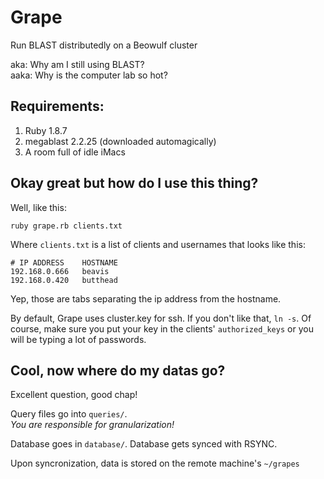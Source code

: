 # Grape

Run BLAST distributedly on a Beowulf cluster

aka: Why am I still using BLAST?  
aaka: Why is the computer lab so hot?

## Requirements:

1. Ruby 1.8.7
2. megablast 2.2.25 (downloaded automagically)
3. A room full of idle iMacs

## Okay great but how do I use this thing?

Well, like this:

	ruby grape.rb clients.txt
	
Where `clients.txt` is a list of clients and usernames that looks like this:

	# IP ADDRESS	HOSTNAME
	192.168.0.666	beavis
	192.168.0.420	butthead
	
Yep, those are tabs separating the ip address from the hostname.

By default, Grape uses cluster.key for ssh. If you don't like that, `ln -s`. Of course, make sure you put your key in the clients' `authorized_keys` or you will be typing a lot of passwords.


## Cool, now where do my datas go?

Excellent question, good chap!

Query files go into `queries/`.  
_You are responsible for granularization!_

Database goes in `database/`. Database gets synced with RSYNC.  


Upon syncronization, data is stored on the remote machine's `~/grapes`